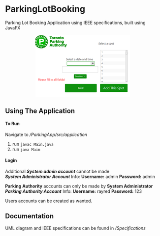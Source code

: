 # ParkingLotBooking
Parking Lot Booking Application using IEEE specifications, built using JavaFX
<div align="center">
<img src="./ParkingApp/src//resources/login.png" alt="Login Page"/>
</div>

## Using The Application

#### To Run
Navigate to */ParkingApp/src/application* 
1. run ```javac Main.java```
2. run ```java Main```

#### Login
Additional ***System admin account*** cannot be made\
***System Administrator Account*** Info: **Username:** admin **Password:** admin

**Parking Authority** accounts can only be made by **System Administrator**\
***Parking Authority Account*** Info: **Username:** rayred **Password:** 123

Users accounts can be created as wanted.





## Documentation
UML diagram and IEEE specifications can be found in */Specifications*



